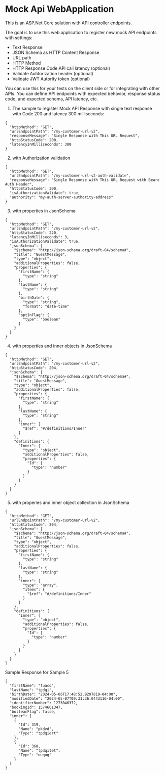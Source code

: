 # Mock Api WebApplication

This is an ASP.Net Core solution with API controller endpoints. 

The goal is to use this web application to register new mock API endpoints with settings:
- Text Response
- JSON Schema as HTTP Content Response
- URL path
- HTTP Method
- HTTP Response Code API call latency (optional)
- Validate Auhtorization header (optional)
- Validate JWT Autority token (optional)

You can use this for your tests on the client side or for integrating with other APIs. 
You can define API endpoints with expected behavior, response status code, and expected schema, API latency, etc.

1. The sample to register Mock API Response with single text response with Code 200 and latency 300 milliseconds:
```
{
  "httpMethod": "GET",
  "urlEndpointPath": "/my-customer-url-v2",
  "responseMessage": "Single Response with This URL Request",
  "httpStatusCode": 200,
  "latencyInMilliseconds": 300
}
```
2. with Authorization validation
```
{
  "httpMethod": "GET",
  "urlEndpointPath": "/my-customer-url-v2-auth-validate",
  "responseMessage": "Single Response with This URL Request with Beare Auth Header",
  "httpStatusCode": 300,
  "isAuthorizationValidate": true,
  "authority": "my-auth-server-authority-address"
}
```
3. with properties in JsonSchema
```
{
  "httpMethod": "GET",
  "urlEndpointPath": "/my-customer-url-v2",
  "httpStatusCode": 220,
  "latencyInMilliseconds": 3,
  "isAuthorizationValidate": true,
  "jsonSchema": {
    "$schema": "http://json-schema.org/draft-04/schema#",
    "title": "GuestMessage",
    "type": "object",
    "additionalProperties": false,
    "properties": {
      "firstName": {
        "type": "string"
      },
      "lastName": {
        "type": "string"
      },
      "birthDate": {
        "type": "string",
        "format": "date-time"
      },
      "optInFlag": {
        "type": "boolean"
      }
    }
  }
}
```
4. with properties and inner objects in JsonSchema
```
{
  "httpMethod": "GET",
  "urlEndpointPath": "/my-customer-url-v2",
  "httpStatusCode": 204,
  "jsonSchema": {
    "$schema": "http://json-schema.org/draft-04/schema#",
    "title": "GuestMessage",
    "type": "object",
    "additionalProperties": false,
    "properties": {
      "firstName": {
        "type": "string"
      },
      "lastName": {
        "type": "string"
      },
      "inner": {
        "$ref": "#/definitions/Inner"
      }
    },
    "definitions": {
      "Inner": {
        "type": "object",
        "additionalProperties": false,
        "properties": {
          "Id": {
            "type": "number"
          }
        }
      }
    }
  }
}
```
5. with properies and inner object collection in JsonSchema
```
{
  "httpMethod": "GET",
  "urlEndpointPath": "/my-customer-url-v2",
  "httpStatusCode": 204,
  "jsonSchema": {
    "$schema": "http://json-schema.org/draft-04/schema#",
    "title": "GuestMessage",
    "type": "object",
    "additionalProperties": false,
    "properties": {
      "firstName": {
        "type": "string"
      },
      "lastName": {
        "type": "string"
      },
      "inner": {
        "type": "array",
        "items": {
          "$ref": "#/definitions/Inner"
        }
      }
    },
    "definitions": {
      "Inner": {
        "type": "object",
        "additionalProperties": false,
        "properties": {
          "Id": {
            "type": "number"
          }
        }
      }
    }
  }
}
```
Sample Response for Sample 5
```
{
  "firstName": "fuacq",
  "lastName": "tpdqi",
  "birthDate": "2024-05-06T17:48:52.9297819-04:00",
  "modifiedDate": "2024-05-07T09:31:36.0443116-04:00",
  "identifierNumber": 1273046372,
  "bookingId": 1574661347,
  "bolleanFlag": false,
  "inner": [
    {
      "Id": 319,
      "Name": "pkdvd",
      "Type": "tpdqiert"
    },
    {
      "Id": 368,
      "Name": "tpdqitet",
      "Type": "uuqug"
    }
  ]
}
```


 

